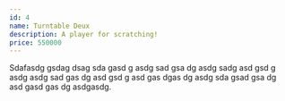 ```yaml
---
id: 4
name: Turntable Deux
description: A player for scratching!
price: 550000
---
```


Sdafasdg gsdag dsag sda gasd g asdg sad gsa dg asdg sadg asd gsd g asdg asdg sad gas dg asd gsd g asd gas dgas dg asdg sda gsad gsa dg asd gasd gas dg asdgasdg.